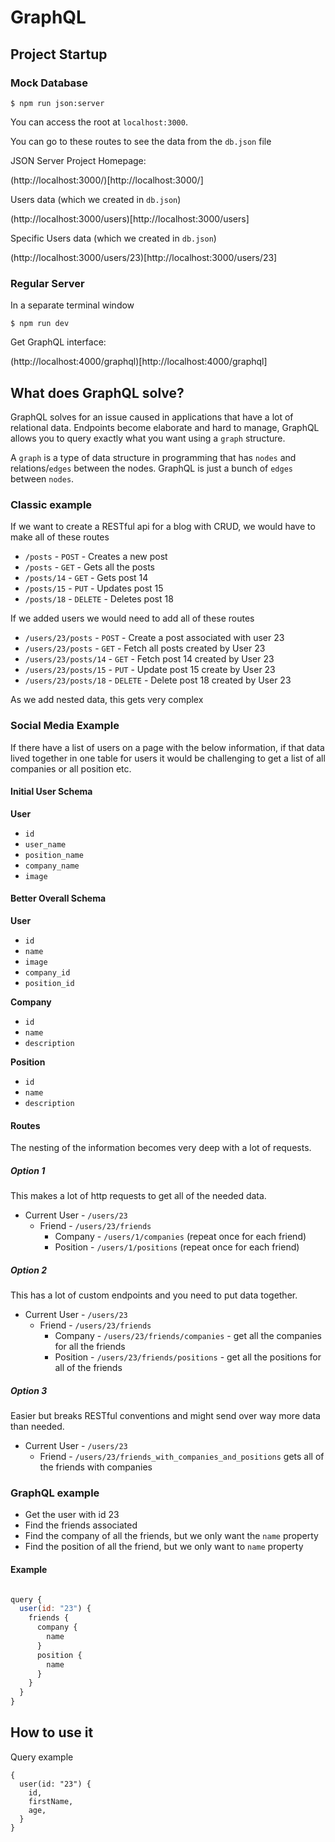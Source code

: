 # GraphQL

## Project Startup

### Mock Database

```
$ npm run json:server

```

You can access the root at `localhost:3000`.

You can go to these routes to see the data from the `db.json` file

JSON Server Project Homepage:

(http://localhost:3000/)[http://localhost:3000/]

Users data (which we created in `db.json`)

(http://localhost:3000/users)[http://localhost:3000/users]

Specific Users data (which we created in `db.json`)

(http://localhost:3000/users/23)[http://localhost:3000/users/23]

### Regular Server

In a separate terminal window

```
$ npm run dev

```

Get GraphQL interface:

(http://localhost:4000/graphql)[http://localhost:4000/graphql]

## What does GraphQL solve?

GraphQL solves for an issue caused in applications that have a lot of relational data. Endpoints become elaborate and hard to manage, GraphQL allows you to query exactly what you want using a `graph` structure.

A `graph` is a type of data structure in programming that has `nodes` and relations/`edges` between the nodes. GraphQL is just a bunch of `edges` between `nodes`.

### Classic example

If we want to create a RESTful api for a blog with CRUD, we would have to make all of these routes

* `/posts` - `POST` - Creates a new post
* `/posts` - `GET` - Gets all the posts
* `/posts/14` - `GET` - Gets post 14
* `/posts/15` - `PUT` - Updates post 15
* `/posts/18` - `DELETE` - Deletes post 18

If we added users we would need to add all of these routes

* `/users/23/posts` - `POST` - Create a post associated with user 23
* `/users/23/posts` - `GET` - Fetch all posts created by User 23
* `/users/23/posts/14` - `GET` - Fetch post 14 created by User 23
* `/users/23/posts/15` - `PUT` - Update post 15 create by User 23
* `/users/23/posts/18` - `DELETE` - Delete post 18 created by User 23

As we add nested data, this gets very complex

### Social Media Example

If there have a list of users on a page with the below information, if that data lived together in one table for users it would be challenging to get a list of all companies or all position etc.

#### Initial User Schema

**User**

* `id`
* `user_name`
* `position_name`
* `company_name`
* `image`

#### Better Overall Schema

**User**

* `id`
* `name`
* `image`
* `company_id`
* `position_id`

**Company**

* `id`
* `name`
* `description`

**Position**

* `id`
* `name`
* `description`

#### Routes

The nesting of the information becomes very deep with a lot of requests.

##### Option 1

This makes a lot of http requests to get all of the needed data.

* Current User - `/users/23`
  - Friend - `/users/23/friends`
    - Company - `/users/1/companies` (repeat once for each friend)
    - Position - `/users/1/positions` (repeat once for each friend)

##### Option 2

This has a lot of custom endpoints and you need to put data together.

* Current User - `/users/23`
  - Friend - `/users/23/friends`
    - Company - `/users/23/friends/companies` - get all the companies for all the friends
    - Position - `/users/23/friends/positions` - get all the positions for all of the friends

##### Option 3

Easier but breaks RESTful conventions and might send over way more data than needed.

* Current User - `/users/23`
  - Friend - `/users/23/friends_with_companies_and_positions` gets all of the friends with companies

### GraphQL example

* Get the user with id 23
* Find the friends associated
* Find the company of all the friends, but we only want the `name` property
* Find the position of all the friend, but we only want to `name` property

#### Example

```javascript

query {
  user(id: "23") {
    friends {
      company {
        name
      }
      position {
        name
      }
    }
  }
}

```

## How to use it

Query example

```
{
  user(id: "23") {
    id,
    firstName,
    age,
  }
}
```
